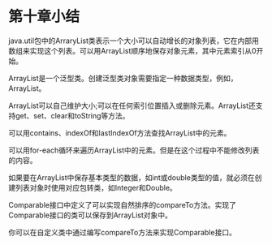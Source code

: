 # 第十章小结
java.util包中的ArraryList类表示一个大小可以自动增长的对象列表，它在内部用数组来实现这个列表。可以用ArrayList顺序地保存对象元素，其中元素索引从0开始。

ArrayList是一个泛型类。创建泛型类对象需要指定一种数据类型，例如，ArrayList<String>。

ArrayList可以自己维护大小;可以在任何索引位置插入或删除元素。ArrayList还支持get、set、clear和toString等方法。

可以用contains、indexOf和lastIndexOf方法查找ArrayList中的元素。

可以用for-each循环来遍历ArrayList中的元素。但是在这个过程中不能修改列表的内容。

如果要在ArrayList中保存基本类型的数据，如int或double类型的值，就必须在创建列表对象时使用对应包转类，如Integer和Double。

Comparable接口中定义了可以实现自然排序的compareTo方法。实现了Comparable接口的类可以保存到ArrayList对象中。

你可以在自定义类中通过编写compareTo方法来实现Comparable接口。